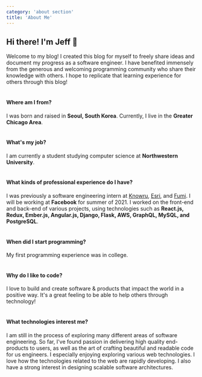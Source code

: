 ```yaml
---
category: 'about section'
title: 'About Me'
---
```


## Hi there! I'm Jeff 👋

Welcome to my blog! I created this blog for myself to freely share ideas and document my progress as a software engineer. I have benefited immensely from the generous and welcoming programming community who share their knowledge with others. I hope to replicate that learning experience for others through this blog!
<br></br>

#### Where am I from?

I was born and raised in **Seoul, South Korea**. Currently, I live in the **Greater Chicago Area**.
<br></br>

#### What's my job?

I am currently a student studying computer science at **Northwestern University**.
<br></br>

#### What kinds of professional experience do I have?

I was previously a software engineering intern at [Knowru](https://www.knowru.com), [Esri](https://www.esri.com/en-us/home), and [Fumi](https://fumi.co.kr/main/home/home). I will be working at **Facebook** for summer of 2021. I worked on the front-end and back-end of various projects, using technologies such as **React.js, Redux, Ember.js, Angular.js, Django, Flask, AWS, GraphQL, MySQL, and PostgreSQL**.
<br></br>

#### When did I start programming?

My first programming experience was in college.
<br></br>

#### Why do I like to code?

I love to build and create software & products that impact the world in a positive way. It's a great feeling to be able to help others through technology!
<br></br>

#### What technologies interest me?

I am still in the process of exploring many different areas of software engineering. So far, I've found passion in delivering high quality end-products to users, as well as the art of crafting beautiful and readable code for us engineers.
I especially enjoying exploring various web technologies. I love how the technologies related to the web are rapidly developing. I also have a strong interest in designing scalable software architectures. 
